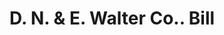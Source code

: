 ---
doi: 10.7916/D81V6S0R
date_other: '1900'
date_other_textual: 1900-1909
form: printed ephemera
genre:
- Invoices
name:
- D. N. & E. Walter Co.
object_in_context_url: https://biggert.cul.columbia.edu/items/view/ave_biggert_00027
subject_hierarchical_geographic:
- San Francisco, California, United States
subject_name:
- D. N. & E. Walter Co.
title: D. N. & E. Walter Co.. Bill
sort_title: D. N. & E. Walter Co.. Bill
call_number: ave_biggert_00027
coordinates:
- 37.78333333333333,-122.41666666666667
pid: ave_biggert_00027
identifiers: ave_biggert_00027
canvas_id: ldpd:395302
permalink: "/items/ave_biggert_00027/"
layout: iiif-image-page
---